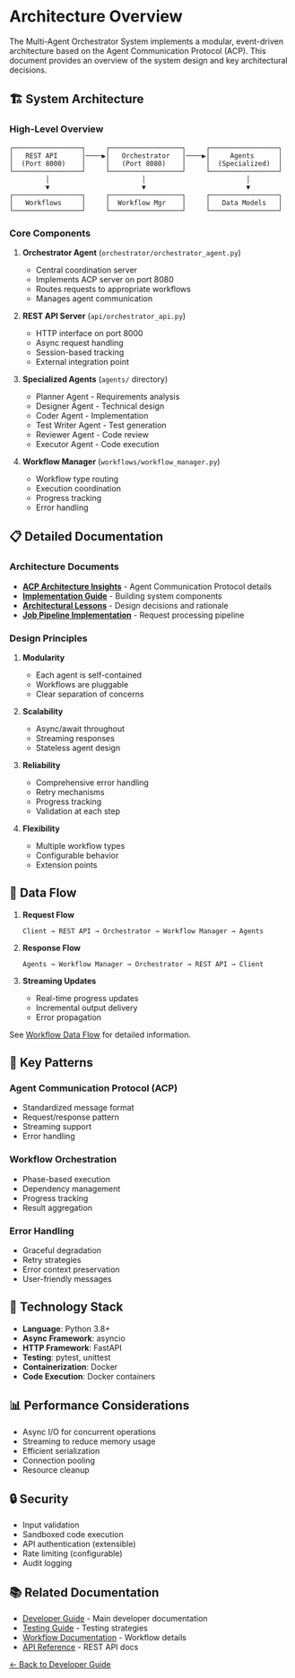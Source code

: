# Architecture Overview

The Multi-Agent Orchestrator System implements a modular, event-driven architecture based on the Agent Communication Protocol (ACP). This document provides an overview of the system design and key architectural decisions.

## 🏗️ System Architecture

### High-Level Overview

```
┌─────────────────┐     ┌──────────────────┐     ┌─────────────────┐
│   REST API      │────▶│   Orchestrator   │────▶│     Agents      │
│  (Port 8000)    │     │   (Port 8080)    │     │  (Specialized)  │
└─────────────────┘     └──────────────────┘     └─────────────────┘
         │                       │                         │
         ▼                       ▼                         ▼
┌─────────────────┐     ┌──────────────────┐     ┌─────────────────┐
│   Workflows     │     │  Workflow Mgr    │     │   Data Models   │
└─────────────────┘     └──────────────────┘     └─────────────────┘
```

### Core Components

1. **Orchestrator Agent** (`orchestrator/orchestrator_agent.py`)
   - Central coordination server
   - Implements ACP server on port 8080
   - Routes requests to appropriate workflows
   - Manages agent communication

2. **REST API Server** (`api/orchestrator_api.py`)
   - HTTP interface on port 8000
   - Async request handling
   - Session-based tracking
   - External integration point

3. **Specialized Agents** (`agents/` directory)
   - Planner Agent - Requirements analysis
   - Designer Agent - Technical design
   - Coder Agent - Implementation
   - Test Writer Agent - Test generation
   - Reviewer Agent - Code review
   - Executor Agent - Code execution

4. **Workflow Manager** (`workflows/workflow_manager.py`)
   - Workflow type routing
   - Execution coordination
   - Progress tracking
   - Error handling

## 📋 Detailed Documentation

### Architecture Documents
- **[ACP Architecture Insights](acp-insights.md)** - Agent Communication Protocol details
- **[Implementation Guide](implementation-guide.md)** - Building system components
- **[Architectural Lessons](lessons-learned.md)** - Design decisions and rationale
- **[Job Pipeline Implementation](job-pipeline.md)** - Request processing pipeline

### Design Principles

1. **Modularity**
   - Each agent is self-contained
   - Workflows are pluggable
   - Clear separation of concerns

2. **Scalability**
   - Async/await throughout
   - Streaming responses
   - Stateless agent design

3. **Reliability**
   - Comprehensive error handling
   - Retry mechanisms
   - Progress tracking
   - Validation at each step

4. **Flexibility**
   - Multiple workflow types
   - Configurable behavior
   - Extension points

## 🔄 Data Flow

1. **Request Flow**
   ```
   Client → REST API → Orchestrator → Workflow Manager → Agents
   ```

2. **Response Flow**
   ```
   Agents → Workflow Manager → Orchestrator → REST API → Client
   ```

3. **Streaming Updates**
   - Real-time progress updates
   - Incremental output delivery
   - Error propagation

See [Workflow Data Flow](../../workflows/data-flow.md) for detailed information.

## 🧩 Key Patterns

### Agent Communication Protocol (ACP)
- Standardized message format
- Request/response pattern
- Streaming support
- Error handling

### Workflow Orchestration
- Phase-based execution
- Dependency management
- Progress tracking
- Result aggregation

### Error Handling
- Graceful degradation
- Retry strategies
- Error context preservation
- User-friendly messages

## 🔧 Technology Stack

- **Language**: Python 3.8+
- **Async Framework**: asyncio
- **HTTP Framework**: FastAPI
- **Testing**: pytest, unittest
- **Containerization**: Docker
- **Code Execution**: Docker containers

## 📊 Performance Considerations

- Async I/O for concurrent operations
- Streaming to reduce memory usage
- Efficient serialization
- Connection pooling
- Resource cleanup

## 🔒 Security

- Input validation
- Sandboxed code execution
- API authentication (extensible)
- Rate limiting (configurable)
- Audit logging

## 📚 Related Documentation

- [Developer Guide](../README.md) - Main developer documentation
- [Testing Guide](../testing-guide.md) - Testing strategies
- [Workflow Documentation](../../workflows/README.md) - Workflow details
- [API Reference](../../reference/api-reference.md) - REST API docs

[← Back to Developer Guide](../README.md)